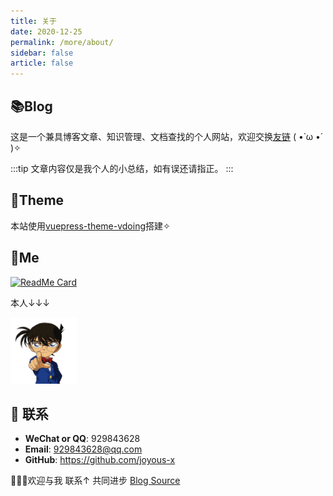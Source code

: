 ```yaml
---
title: 关于
date: 2020-12-25
permalink: /more/about/
sidebar: false
article: false
---
```


## 📚Blog
这是一个兼具博客文章、知识管理、文档查找的个人网站，欢迎交换[友链](/more/friends/) ( •̀ ω •́ )✧

:::tip
文章内容仅是我个人的小总结，如有误还请指正。
:::

## 🎨Theme
本站使用[vuepress-theme-vdoing](https://github.com/xugaoyi/vuepress-theme-vdoing)搭建✧

## 🐼Me
[<img src="https://github-readme-stats.vercel.app/api/pin/?username=joyous-x&amp;repo=blog" alt="ReadMe Card" class="no-zoom">](https://github.com/joyous-x/blog)


本人↓↓↓

<img src='/img/avatar.png' alt='avatar' style="width:106px;">

## :email: 联系
- **WeChat or QQ**: <a :href="qqUrl" class='qq'>929843628</a>
- **Email**:  <a href="mailto:929843628@qq.com">929843628@qq.com</a>
- **GitHub**: <https://github.com/joyous-x>

🎉🎉✨欢迎与我 <a :href="qqUrl">联系↑</a> 共同进步 [Blog Source](https://github.com/joyous-x/blog)

<script>
  export default {
    data(){
      return {
        qqUrl: 'tencent://message/?uin=929843628&Site=&Menu=yes'
      }
    },
    mounted(){
      const flag =  navigator.userAgent.match(/(phone|pad|pod|iPhone|iPod|ios|iPad|Android|Mobile|BlackBerry|IEMobile|MQQBrowser|JUC|Fennec|wOSBrowser|BrowserNG|WebOS|Symbian|Windows Phone)/i);
      if(flag){
        this.qqUrl = 'mqqwpa://im/chat?chat_type=wpa&uin=929843628&version=1&src_type=web&web_src=oicqzone.com'
      }
    }
  }
</script>
